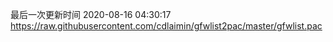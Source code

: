 最后一次更新时间 2020-08-16 04:30:17
https://raw.githubusercontent.com/cdlaimin/gfwlist2pac/master/gfwlist.pac

